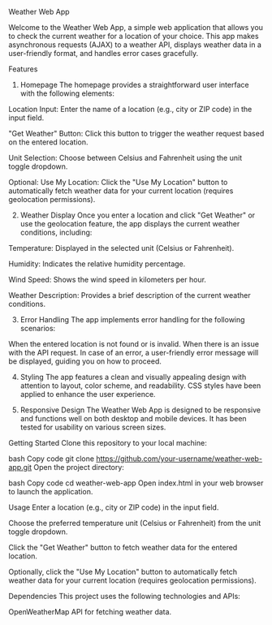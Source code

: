 
Weather Web App

Welcome to the Weather Web App, a simple web application that allows you to check the current weather for a location of your choice. This app makes asynchronous requests (AJAX) to a weather API, displays weather data in a user-friendly format, and handles error cases gracefully.

Features
1. Homepage
The homepage provides a straightforward user interface with the following elements:

Location Input: Enter the name of a location (e.g., city or ZIP code) in the input field.

"Get Weather" Button: Click this button to trigger the weather request based on the entered location.

Unit Selection: Choose between Celsius and Fahrenheit using the unit toggle dropdown.

Optional: Use My Location: Click the "Use My Location" button to automatically fetch weather data for your current location (requires geolocation permissions).

2. Weather Display
Once you enter a location and click "Get Weather" or use the geolocation feature, the app displays the current weather conditions, including:

Temperature: Displayed in the selected unit (Celsius or Fahrenheit).

Humidity: Indicates the relative humidity percentage.

Wind Speed: Shows the wind speed in kilometers per hour.

Weather Description: Provides a brief description of the current weather conditions.

3. Error Handling
The app implements error handling for the following scenarios:

When the entered location is not found or is invalid.
When there is an issue with the API request.
In case of an error, a user-friendly error message will be displayed, guiding you on how to proceed.

4. Styling
The app features a clean and visually appealing design with attention to layout, color scheme, and readability. CSS styles have been applied to enhance the user experience.

5. Responsive Design
The Weather Web App is designed to be responsive and functions well on both desktop and mobile devices. It has been tested for usability on various screen sizes.

Getting Started
Clone this repository to your local machine:

bash
Copy code
git clone https://github.com/your-username/weather-web-app.git
Open the project directory:

bash
Copy code
cd weather-web-app
Open index.html in your web browser to launch the application.

Usage
Enter a location (e.g., city or ZIP code) in the input field.

Choose the preferred temperature unit (Celsius or Fahrenheit) from the unit toggle dropdown.

Click the "Get Weather" button to fetch weather data for the entered location.

Optionally, click the "Use My Location" button to automatically fetch weather data for your current location (requires geolocation permissions).

Dependencies
This project uses the following technologies and APIs:

OpenWeatherMap API for fetching weather data.
